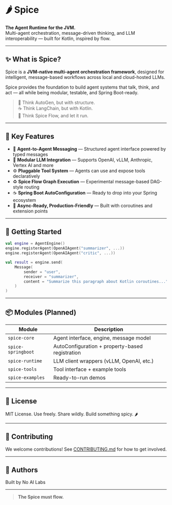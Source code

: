 # 🌶️ Spice

**The Agent Runtime for the JVM.**  
Multi-agent orchestration, message-driven thinking, and LLM interoperability — built for Kotlin, inspired by flow.

---

## ✨ What is Spice?

Spice is a **JVM-native multi-agent orchestration framework**, designed for intelligent, message-based workflows across local and cloud-hosted LLMs.

Spice provides the foundation to build agent systems that talk, think, and act — all while being modular, testable, and Spring Boot-ready.

> 💬 Think AutoGen, but with structure.  
> ☕ Think LangChain, but with Kotlin.  
> 🔁 Think Spice Flow, and let it run.

---

## 🌌 Key Features

- 🧠 **Agent-to-Agent Messaging** — Structured agent interface powered by typed messages
- 🔌 **Modular LLM Integration** — Supports OpenAI, vLLM, Anthropic, Vertex AI and more
- ⚙️ **Pluggable Tool System** — Agents can use and expose tools declaratively
- ♻️ **Spice Flow Graph Execution** — Experimental message-based DAG-style routing
- ☕️ **Spring Boot AutoConfiguration** — Ready to drop into your Spring ecosystem
- 🔐 **Async-Ready, Production-Friendly** — Built with coroutines and extension points

---

## 🚀 Getting Started

```kotlin
val engine = AgentEngine()
engine.registerAgent(OpenAIAgent("summarizer", ...))
engine.registerAgent(OpenAIAgent("critic", ...))

val result = engine.send(
    Message(
        sender = "user",
        receiver = "summarizer",
        content = "Summarize this paragraph about Kotlin coroutines..."
    )
)
```

---

## 📦 Modules (Planned)

| Module             | Description                                  |
|--------------------|----------------------------------------------|
| `spice-core`       | Agent interface, engine, message model       |
| `spice-springboot` | AutoConfiguration + property-based registration |
| `spice-runtime`    | LLM client wrappers (vLLM, OpenAI, etc.)     |
| `spice-tools`      | Tool interface + example tools               |
| `spice-examples`   | Ready-to-run demos                           |

---

## 📜 License

MIT License. Use freely. Share wildly. Build something spicy. 🌶️

---

## 🤝 Contributing

We welcome contributions! See [CONTRIBUTING.md](CONTRIBUTING.md) for how to get involved.

---

## 💬 Authors

Built by No AI Labs

---

> **The Spice must flow.**
